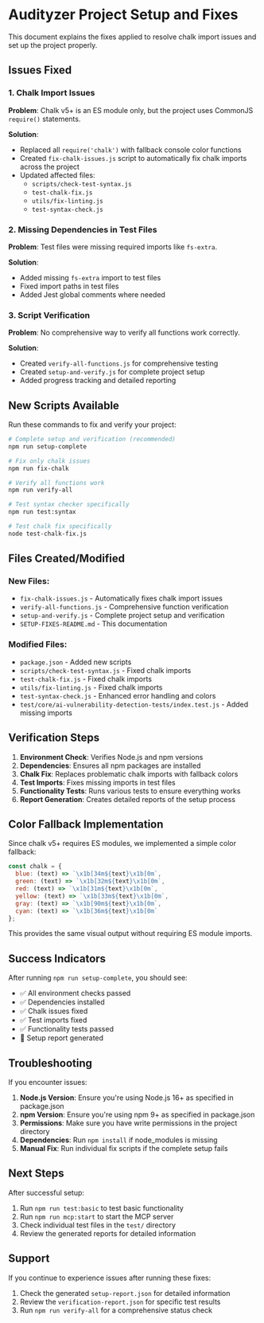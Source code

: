 # Audityzer Project Setup and Fixes

This document explains the fixes applied to resolve chalk import issues and set up the project properly.

## Issues Fixed

### 1. Chalk Import Issues
**Problem**: Chalk v5+ is an ES module only, but the project uses CommonJS `require()` statements.

**Solution**: 
- Replaced all `require('chalk')` with fallback console color functions
- Created `fix-chalk-issues.js` script to automatically fix chalk imports across the project
- Updated affected files:
  - `scripts/check-test-syntax.js`
  - `test-chalk-fix.js`
  - `utils/fix-linting.js`
  - `test-syntax-check.js`

### 2. Missing Dependencies in Test Files
**Problem**: Test files were missing required imports like `fs-extra`.

**Solution**:
- Added missing `fs-extra` import to test files
- Fixed import paths in test files
- Added Jest global comments where needed

### 3. Script Verification
**Problem**: No comprehensive way to verify all functions work correctly.

**Solution**:
- Created `verify-all-functions.js` for comprehensive testing
- Created `setup-and-verify.js` for complete project setup
- Added progress tracking and detailed reporting

## New Scripts Available

Run these commands to fix and verify your project:

```bash
# Complete setup and verification (recommended)
npm run setup-complete

# Fix only chalk issues
npm run fix-chalk

# Verify all functions work
npm run verify-all

# Test syntax checker specifically
npm run test:syntax

# Test chalk fix specifically
node test-chalk-fix.js
```

## Files Created/Modified

### New Files:
- `fix-chalk-issues.js` - Automatically fixes chalk import issues
- `verify-all-functions.js` - Comprehensive function verification
- `setup-and-verify.js` - Complete project setup and verification
- `SETUP-FIXES-README.md` - This documentation

### Modified Files:
- `package.json` - Added new scripts
- `scripts/check-test-syntax.js` - Fixed chalk imports
- `test-chalk-fix.js` - Fixed chalk imports
- `utils/fix-linting.js` - Fixed chalk imports
- `test-syntax-check.js` - Enhanced error handling and colors
- `test/core/ai-vulnerability-detection-tests/index.test.js` - Added missing imports

## Verification Steps

1. **Environment Check**: Verifies Node.js and npm versions
2. **Dependencies**: Ensures all npm packages are installed
3. **Chalk Fix**: Replaces problematic chalk imports with fallback colors
4. **Test Imports**: Fixes missing imports in test files
5. **Functionality Tests**: Runs various tests to ensure everything works
6. **Report Generation**: Creates detailed reports of the setup process

## Color Fallback Implementation

Since chalk v5+ requires ES modules, we implemented a simple color fallback:

```javascript
const chalk = {
  blue: (text) => `\x1b[34m${text}\x1b[0m`,
  green: (text) => `\x1b[32m${text}\x1b[0m`,
  red: (text) => `\x1b[31m${text}\x1b[0m`,
  yellow: (text) => `\x1b[33m${text}\x1b[0m`,
  gray: (text) => `\x1b[90m${text}\x1b[0m`,
  cyan: (text) => `\x1b[36m${text}\x1b[0m`
};
```

This provides the same visual output without requiring ES module imports.

## Success Indicators

After running `npm run setup-complete`, you should see:
- ✅ All environment checks passed
- ✅ Dependencies installed
- ✅ Chalk issues fixed
- ✅ Test imports fixed
- ✅ Functionality tests passed
- 📄 Setup report generated

## Troubleshooting

If you encounter issues:

1. **Node.js Version**: Ensure you're using Node.js 16+ as specified in package.json
2. **npm Version**: Ensure you're using npm 9+ as specified in package.json
3. **Permissions**: Make sure you have write permissions in the project directory
4. **Dependencies**: Run `npm install` if node_modules is missing
5. **Manual Fix**: Run individual fix scripts if the complete setup fails

## Next Steps

After successful setup:
1. Run `npm run test:basic` to test basic functionality
2. Run `npm run mcp:start` to start the MCP server
3. Check individual test files in the `test/` directory
4. Review the generated reports for detailed information

## Support

If you continue to experience issues after running these fixes:
1. Check the generated `setup-report.json` for detailed information
2. Review the `verification-report.json` for specific test results
3. Run `npm run verify-all` for a comprehensive status check